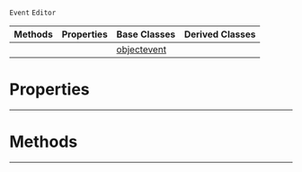  `Event` `Editor`



|Methods|Properties|Base Classes|Derived Classes|
|---|---|---|---|
| | |[objectevent](https://plasmaengine.github.io/PlasmaDocs/Plasma1/C++/code_reference/class_reference/objectevent.md)| |


 #  Properties


---  
 #  Methods


---  
 

 